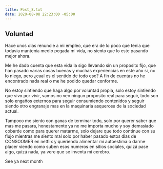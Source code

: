 ```yaml
---
title: Post_8.txt
date: 2020-08-08 22:23:00 -05:00
---
```


## Voluntad

Hace unos dias renuncie a mi empleo, que era de lo poco que tenia que todavia mantenia medio pegada mi vida, no siento que lo este pasando mejor ahora.

Me he dado cuenta que esta vida la sigo llevando sin un proposito fijo, que han pasado varias cosas buenas y muchas experiencias en este año si, no lo niego, pero ¿cual es el sentido de todo eso? A fin de cuentas no he encontrado nada real o me he podido quedar conforme.

No estoy sintiendo que haga algo por voluntad propia, solo estoy sintiendo que vivo por vivir, vamos no veo ningun proposito real para seguir, todo son solo engaños externos para seguir consumiendo contenidos y seguir siendo otro engranaje mas en la maquinaria asquerosa de la sociedad actual.

Tampoco me siento con ganas de terminar todo, solo por querer saber que mas me pasara, honestamente ya no me importa mucho y soy demasiado cobarde como para querer matarme, solo dejare que todo continue con su flujo mientras me siento mal solo por haber pasado estos dias de CONSOOMER en netflix y queriendo alimentar mi autoestima o darme placer viendo como suben esos numeros en sitios sociales, quizá pase algo, quizá nada, ya vere que se inventa mi cerebro.

See ya next month
